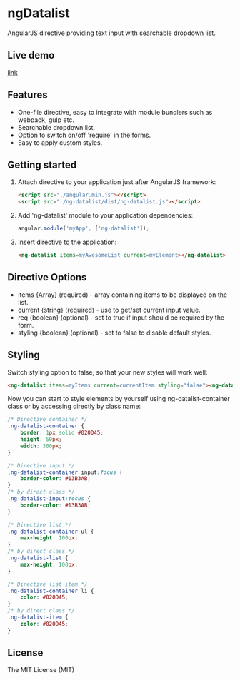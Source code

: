 ngDatalist
==========
AngularJS directive providing text input with searchable dropdown list.

## Live demo
[link](http://przemyslawhardyn.com/ng-datalist/example/)

## Features
- One-file directive, easy to integrate with module bundlers such as webpack, gulp etc.
- Searchable dropdown list.
- Option to switch on/off 'require' in the forms.
- Easy to apply custom styles.

## Getting started
1. Attach directive to your application just after AngularJS framework:
    ```html
    <script src="./angular.min.js"></script>
    <script src="./ng-datalist/dist/ng-datalist.js"></script>
    ```

2. Add 'ng-datalist' module to your application dependencies:
    ```javascript
    angular.module('myApp', ['ng-datalist']);
    ```

3. Insert directive to the application:
    ```html
    <ng-datalist items=myAwesomeList current=myElement></ng-datalist>
    ```

## Directive Options
- items   {Array}   (required) - array containing items to be displayed on the list.
- current {string}  (required) - use to get/set current input value.
- req     {boolean} (optional) - set to true if input should be required by the form.
- styling {boolean} (optional) - set to false to disable default styles.

## Styling
Switch styling option to false, so that your new styles will work well:
```html
<ng-datalist items=myItems current=currentItem styling="false"><ng-datalist>
```

Now you can start to style elements by yourself using ng-datalist-container class or by accessing directly by class name:
```css
/* Directive container */
.ng-datalist-container {
    border: 1px solid #020D45;
    height: 50px;
    width: 300px;
}

/* Directive input */
.ng-datalist-container input:focus {
    border-color: #13B3AB;
}
/* by direct class */
.ng-datalist-input:focus {
    border-color: #13B3AB;
}

/* Directive list */
.ng-datalist-container ul {
    max-height: 100px;
}
/* by direct class */
.ng-datalist-list {
    max-height: 100px;
}

/* Directive list item */
.ng-datalist-container li {
    color: #020D45;
}
/* by direct class */
.ng-datalist-item {
    color: #020D45;
}
```

## License
The MIT License (MIT)

